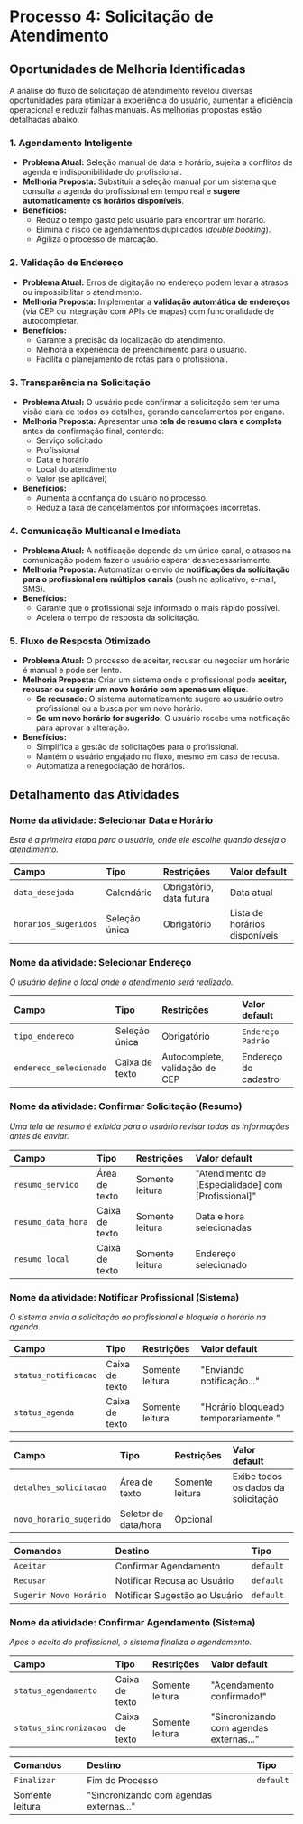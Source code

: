 # Processo 4: Solicitação de Atendimento

## Oportunidades de Melhoria Identificadas

A análise do fluxo de solicitação de atendimento revelou diversas oportunidades para otimizar a experiência do usuário, aumentar a eficiência operacional e reduzir falhas manuais. As melhorias propostas estão detalhadas abaixo.

### 1. Agendamento Inteligente
- **Problema Atual:** Seleção manual de data e horário, sujeita a conflitos de agenda e indisponibilidade do profissional.
- **Melhoria Proposta:** Substituir a seleção manual por um sistema que consulta a agenda do profissional em tempo real e **sugere automaticamente os horários disponíveis**.
- **Benefícios:**
  - Reduz o tempo gasto pelo usuário para encontrar um horário.
  - Elimina o risco de agendamentos duplicados (*double booking*).
  - Agiliza o processo de marcação.

### 2. Validação de Endereço
- **Problema Atual:** Erros de digitação no endereço podem levar a atrasos ou impossibilitar o atendimento.
- **Melhoria Proposta:** Implementar a **validação automática de endereços** (via CEP ou integração com APIs de mapas) com funcionalidade de autocompletar.
- **Benefícios:**
  - Garante a precisão da localização do atendimento.
  - Melhora a experiência de preenchimento para o usuário.
  - Facilita o planejamento de rotas para o profissional.

### 3. Transparência na Solicitação
- **Problema Atual:** O usuário pode confirmar a solicitação sem ter uma visão clara de todos os detalhes, gerando cancelamentos por engano.
- **Melhoria Proposta:** Apresentar uma **tela de resumo clara e completa** antes da confirmação final, contendo:
  - Serviço solicitado
  - Profissional
  - Data e horário
  - Local do atendimento
  - Valor (se aplicável)
- **Benefícios:**
  - Aumenta a confiança do usuário no processo.
  - Reduz a taxa de cancelamentos por informações incorretas.

### 4. Comunicação Multicanal e Imediata
- **Problema Atual:** A notificação depende de um único canal, e atrasos na comunicação podem fazer o usuário esperar desnecessariamente.
- **Melhoria Proposta:** Automatizar o envio de **notificações da solicitação para o profissional em múltiplos canais** (push no aplicativo, e-mail, SMS).
- **Benefícios:**
  - Garante que o profissional seja informado o mais rápido possível.
  - Acelera o tempo de resposta da solicitação.

### 5. Fluxo de Resposta Otimizado
- **Problema Atual:** O processo de aceitar, recusar ou negociar um horário é manual e pode ser lento.
- **Melhoria Proposta:** Criar um sistema onde o profissional pode **aceitar, recusar ou sugerir um novo horário com apenas um clique**.
  - **Se recusado:** O sistema automaticamente sugere ao usuário outro profissional ou a busca por um novo horário.
  - **Se um novo horário for sugerido:** O usuário recebe uma notificação para aprovar a alteração.
- **Benefícios:**
  - Simplifica a gestão de solicitações para o profissional.
  - Mantém o usuário engajado no fluxo, mesmo em caso de recusa.
  - Automatiza a renegociação de horários.

## Detalhamento das Atividades

### Nome da atividade: Selecionar Data e Horário
*Esta é a primeira etapa para o usuário, onde ele escolhe quando deseja o atendimento.*

| Campo | Tipo | Restrições | Valor default |
| :--- | :--- | :--- | :--- |
| `data_desejada` | Calendário | Obrigatório, data futura | Data atual |
| `horarios_sugeridos` | Seleção única | Obrigatório | Lista de horários disponíveis |

### Nome da atividade: Selecionar Endereço
*O usuário define o local onde o atendimento será realizado.*

| Campo | Tipo | Restrições | Valor default |
| :--- | :--- | :--- | :--- |
| `tipo_endereco` | Seleção única | Obrigatório | `Endereço Padrão` |
| `endereco_selecionado` | Caixa de texto | Autocomplete, validação de CEP | Endereço do cadastro |

### Nome da atividade: Confirmar Solicitação (Resumo)
*Uma tela de resumo é exibida para o usuário revisar todas as informações antes de enviar.*

| Campo | Tipo | Restrições | Valor default |
| :--- | :--- | :--- | :--- |
| `resumo_servico` | Área de texto | Somente leitura | "Atendimento de [Especialidade] com [Profissional]" |
| `resumo_data_hora` | Caixa de texto | Somente leitura | Data e hora selecionadas |
| `resumo_local` | Caixa de texto | Somente leitura | Endereço selecionado |

### Nome da atividade: Notificar Profissional (Sistema)
*O sistema envia a solicitação ao profissional e bloqueia o horário na agenda.*

| Campo | Tipo | Restrições | Valor default |
| :--- | :--- | :--- | :--- |
| `status_notificacao` | Caixa de texto | Somente leitura | "Enviando notificação..." |
| `status_agenda` | Caixa de texto | Somente leitura | "Horário bloqueado temporariamente." |

| Campo | Tipo | Restrições | Valor default |
| :--- | :--- | :--- | :--- |
| `detalhes_solicitacao` | Área de texto | Somente leitura | Exibe todos os dados da solicitação |
| `novo_horario_sugerido` | Seletor de data/hora | Opcional | |

| Comandos | Destino | Tipo |
| :--- | :--- | :--- |
| `Aceitar` | Confirmar Agendamento | `default` |
| `Recusar` | Notificar Recusa ao Usuário | `default` |
| `Sugerir Novo Horário` | Notificar Sugestão ao Usuário | `default` |

### Nome da atividade: Confirmar Agendamento (Sistema)
*Após o aceite do profissional, o sistema finaliza o agendamento.*

| Campo | Tipo | Restrições | Valor default |
| :--- | :--- | :--- | :--- |
| `status_agendamento` | Caixa de texto | Somente leitura | "Agendamento confirmado!" |
| `status_sincronizacao` | Caixa de texto | Somente leitura | "Sincronizando com agendas externas..." |

| Comandos | Destino | Tipo |
| :--- | :--- | :--- |
| `Finalizar` | Fim do Processo | `default` |
 | Somente leitura | "Sincronizando com agendas externas..." |